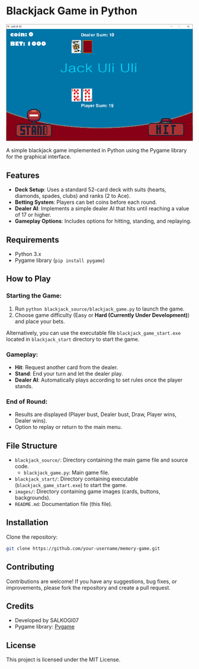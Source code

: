 # Blackjack Game in Python

![Blackjack Screenshot](screenshot.png)

A simple blackjack game implemented in Python using the Pygame library for the graphical interface.

## Features
- **Deck Setup**: Uses a standard 52-card deck with suits (hearts, diamonds, spades, clubs) and ranks (2 to Ace).
- **Betting System**: Players can bet coins before each round.
- **Dealer AI**: Implements a simple dealer AI that hits until reaching a value of 17 or higher.
- **Gameplay Options**: Includes options for hitting, standing, and replaying.

## Requirements
- Python 3.x
- Pygame library (`pip install pygame`)

## How to Play
### Starting the Game:
1. Run `python blackjack_source/blackjack_game.py` to launch the game.
2. Choose game difficulty (Easy or **Hard (Currently Under Development)**) and place your bets.

Alternatively, you can use the executable file `blackjack_game_start.exe` located in `blackjack_start` directory to start the game.

### Gameplay:
- **Hit**: Request another card from the dealer.
- **Stand**: End your turn and let the dealer play.
- **Dealer AI**: Automatically plays according to set rules once the player stands.

### End of Round:
- Results are displayed (Player bust, Dealer bust, Draw, Player wins, Dealer wins).
- Option to replay or return to the main menu.

## File Structure
- `blackjack_source/`: Directory containing the main game file and source code.
  - `blackjack_game.py`: Main game file.
- `blackjack_start/`: Directory containing executable (`blackjack_game_start.exe`) to start the game.
- `images/`: Directory containing game images (cards, buttons, backgrounds).
- `README.md`: Documentation file (this file).

## Installation
Clone the repository:
```bash
git clone https://github.com/your-username/memory-game.git
```

## Contributing
Contributions are welcome! If you have any suggestions, bug fixes, or improvements, please fork the repository and create a pull request.

## Credits
- Developed by SALKOGI07
- Pygame library: [Pygame](https://www.pygame.org/)

## License
This project is licensed under the MIT License.
